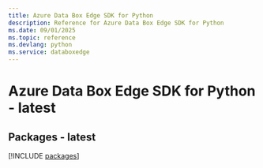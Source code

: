 ```yaml
---
title: Azure Data Box Edge SDK for Python
description: Reference for Azure Data Box Edge SDK for Python
ms.date: 09/01/2025
ms.topic: reference
ms.devlang: python
ms.service: databoxedge
---
```

# Azure Data Box Edge SDK for Python - latest
## Packages - latest
[!INCLUDE [packages](data-box-edge-index.md)]